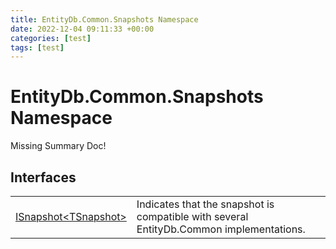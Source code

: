 ```yaml
---
title: EntityDb.Common.Snapshots Namespace
date: 2022-12-04 09:11:33 +00:00
categories: [test]
tags: [test]
---
```


# EntityDb.Common.Snapshots Namespace
Missing Summary Doc!
## Interfaces
<table><tr><td><a href='dotnet-entitydb-common-snapshots-isnapshot`1'>ISnapshot&lt;TSnapshot&gt;</a></td><td>
Indicates that the snapshot is compatible with several EntityDb.Common implementations.
</td></tr></table>
